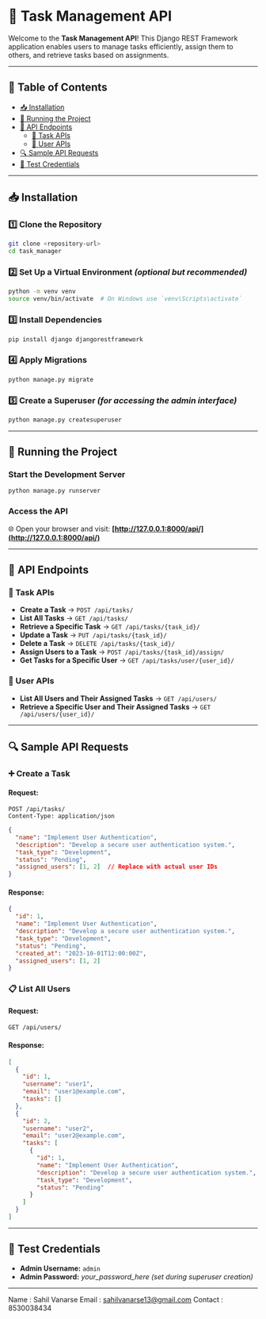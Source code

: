 # 🚀 Task Management API

Welcome to the **Task Management API**! This Django REST Framework application enables users to manage tasks efficiently, assign them to others, and retrieve tasks based on assignments.

---

## 📌 Table of Contents
- [📥 Installation](#-installation)
- [🚀 Running the Project](#-running-the-project)
- [📡 API Endpoints](#-api-endpoints)
  - [📝 Task APIs](#-task-apis)
  - [👤 User APIs](#-user-apis)
- [🔍 Sample API Requests](#-sample-api-requests)
- [🔑 Test Credentials](#-test-credentials)

---

## 📥 Installation

### 1️⃣ Clone the Repository
```sh
git clone <repository-url>
cd task_manager
```

### 2️⃣ Set Up a Virtual Environment *(optional but recommended)*
```sh
python -m venv venv
source venv/bin/activate  # On Windows use `venv\Scripts\activate`
```

### 3️⃣ Install Dependencies
```sh
pip install django djangorestframework
```

### 4️⃣ Apply Migrations
```sh
python manage.py migrate
```

### 5️⃣ Create a Superuser *(for accessing the admin interface)*
```sh
python manage.py createsuperuser
```

---

## 🚀 Running the Project

### Start the Development Server
```sh
python manage.py runserver
```

### Access the API
🌐 Open your browser and visit: **[http://127.0.0.1:8000/api/](http://127.0.0.1:8000/api/)**

---

## 📡 API Endpoints

### 📝 Task APIs
- **Create a Task** → `POST /api/tasks/`
- **List All Tasks** → `GET /api/tasks/`
- **Retrieve a Specific Task** → `GET /api/tasks/{task_id}/`
- **Update a Task** → `PUT /api/tasks/{task_id}/`
- **Delete a Task** → `DELETE /api/tasks/{task_id}/`
- **Assign Users to a Task** → `POST /api/tasks/{task_id}/assign/`
- **Get Tasks for a Specific User** → `GET /api/tasks/user/{user_id}/`

### 👤 User APIs
- **List All Users and Their Assigned Tasks** → `GET /api/users/`
- **Retrieve a Specific User and Their Assigned Tasks** → `GET /api/users/{user_id}/`

---

## 🔍 Sample API Requests

### ➕ Create a Task
#### **Request:**
```http
POST /api/tasks/
Content-Type: application/json
```
```json
{
  "name": "Implement User Authentication",
  "description": "Develop a secure user authentication system.",
  "task_type": "Development",
  "status": "Pending",
  "assigned_users": [1, 2]  // Replace with actual user IDs
}
```

#### **Response:**
```json
{
  "id": 1,
  "name": "Implement User Authentication",
  "description": "Develop a secure user authentication system.",
  "task_type": "Development",
  "status": "Pending",
  "created_at": "2023-10-01T12:00:00Z",
  "assigned_users": [1, 2]
}
```

### 📋 List All Users
#### **Request:**
```http
GET /api/users/
```

#### **Response:**
```json
[
  {
    "id": 1,
    "username": "user1",
    "email": "user1@example.com",
    "tasks": []
  },
  {
    "id": 2,
    "username": "user2",
    "email": "user2@example.com",
    "tasks": [
      {
        "id": 1,
        "name": "Implement User Authentication",
        "description": "Develop a secure user authentication system.",
        "task_type": "Development",
        "status": "Pending"
      }
    ]
  }
]
```

---

## 🔑 Test Credentials
- **Admin Username:** `admin`
- **Admin Password:** *your_password_here* *(set during superuser creation)*

---

Name : Sahil Vanarse
Email : sahilvanarse13@gmail.com
Contact : 8530038434
